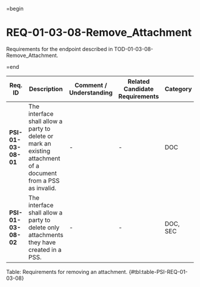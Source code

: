 =begin

# REQ-01-03-08-Remove_Attachment

Requirements for the endpoint described in TOD-01-03-08-Remove_Attachment.

=end

| Req. ID                        | Description                         | Comment / Understanding                  | Related Candidate Requirements | Category                       |
| ------------------------------ | ----------------------------------- | ---------------------------------------- | ------------------------------ | ------------------------------ |
| __PSI-01-03-08-01__ | The interface shall allow a party to delete or mark an existing attachment of a document from a PSS as invalid. | -                       | -                              | DOC      |
| __PSI-01-03-08-02__ | The interface shall allow a party to delete only attachments they have created in a PSS.                        | -                       | -                              | DOC, SEC |

Table: Requirements for removing an attachment. {#tbl:table-PSI-REQ-01-03-08}
